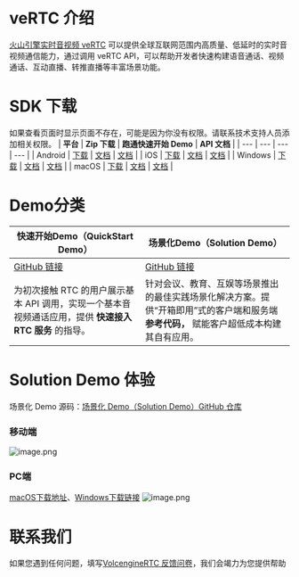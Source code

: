 
# veRTC 介绍

[火山引擎实时音视频 veRTC](https://www.volcengine.com/products/rtc) 可以提供全球互联网范围内高质量、低延时的实时音视频通信能力，通过调用 veRTC API，可以帮助开发者快速构建语音通话、视频通话、互动直播、转推直播等丰富场景功能。

# SDK 下载

如果查看页面时显示页面不存在，可能是因为你没有权限。请联系技术支持人员添加相关权限。
| **平台**  | **Zip 下载** | **跑通快速开始 Demo**  | **API 文档** |
| --- | --- | --- | --- |
| Android | [下载](https://www.volcengine.com/docs/6348/75707#%E4%B8%8B%E8%BD%BD-sdk) | [文档](https://www.volcengine.com/docs/6348/70129) | [文档](https://www.volcengine.com/docs/6348/70079) |
| iOS     | [下载](https://www.volcengine.com/docs/6348/75707#%E4%B8%8B%E8%BD%BD-sdk) | [文档](https://www.volcengine.com/docs/6348/70128) | [文档](https://www.volcengine.com/docs/6348/70084) |
| Windows | [下载](https://www.volcengine.com/docs/6348/75707#%E4%B8%8B%E8%BD%BD-sdk) | [文档](https://www.volcengine.com/docs/6348/70127) | [文档](https://www.volcengine.com/docs/6348/70094) |
| macOS   | [下载](https://www.volcengine.com/docs/6348/75707#%E4%B8%8B%E8%BD%BD-sdk) | [文档](https://www.volcengine.com/docs/6348/70125) | [文档](https://www.volcengine.com/docs/6348/70090) |

# Demo分类


| **快速开始Demo（QuickStart Demo）**  | **场景化Demo（Solution Demo）**  |
| --- | --- |
| [GitHub 链接](https://github.com/volcengine/VolcEngineRTC) | [GitHub 链接](https://github.com/volcengine/VolcengineRTC_Solution_Demo) |
| 为初次接触 RTC 的用户展示基本 API 调用，实现一个基本音视频通话应用，提供 **快速接入**  **RTC**   **服务** 的指导。 | 针对会议、教育、互娱等场景推出的最佳实践场景化解决方案。提供“开箱即用”式的客户端和服务端 **参考代码，** 赋能客户超低成本构建其自有应用。 |


# Solution Demo 体验

场景化 Demo 源码：[场景化 Demo（Solution Demo）GitHub 仓库](https://github.com/volcengine/VolcEngineRTC_Solution_Demo)

### 移动端
![image.png](https://p-vcloud.byteimg.com/tos-cn-i-em5hxbkur4/4e894f813a46431990373c9c8fca4a12~tplv-em5hxbkur4-noop.image)

### PC端
[macOS下载地址](https://sf6-cdn-tos.huoshanstatic.com/obj/vcloud/9e9bb2d36fbea812cb69179fdd817fc6-.zip)、[Windows下载链接](https://lf1-cdn-tos.huoshanstatic.com/obj/vcloud/696cfdb8117a40c1e83e65573ce0167f-.zip)
![image.png](https://p-vcloud.byteimg.com/tos-cn-i-em5hxbkur4/30a746b0178a464ba4d8c1803e736b77~tplv-em5hxbkur4-noop.image)

# 联系我们
如果您遇到任何问题，填写[VolcengineRTC 反馈问卷](https://wenjuan.feishu.cn/m?t=sQrk90adbLwi-6ivu)，我们会竭力为您提供帮助
